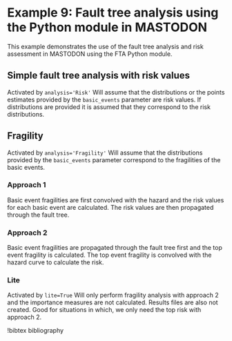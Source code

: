 # Example 9: Fault tree analysis using the Python module in MASTODON

This example demonstrates the use of the fault tree analysis and risk assessment
in MASTODON using the FTA Python module.

## Simple fault tree analysis with risk values
Activated by `analysis='Risk'`
Will assume that the distributions or the points estimates provided by the
`basic_events` parameter are risk values. If distributions are provided it is
assumed that they correspond to the risk distributions.


## Fragility
Activated by `analysis='Fragility'`
Will assume that the distributions provided by the `basic_events` parameter
correspond to the fragilities of the basic events.

### Approach 1
Basic event fragilities are first convolved with the hazard and the risk values
for each basic event are calculated. The risk values are then propagated
through the fault tree.

### Approach 2
Basic event fragilities are propagated through the fault tree first and the top
event fragility is calculated. The top event fragility is convolved with the
hazard curve to calculate the risk.

### Lite
Activated by `lite=True`
Will only perform fragility analysis with approach 2 and the importance measures
are not calculated. Results files are also not created. Good for situations in
which, we only need the top risk with approach 2. 

!bibtex bibliography
